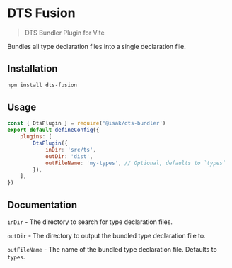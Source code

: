 # DTS Fusion

> DTS Bundler Plugin for Vite

Bundles all type declaration files into a single declaration file.

## Installation

```bash
npm install dts-fusion
```

## Usage

```js
const { DtsPlugin } = require('@isak/dts-bundler')
export default defineConfig({
	plugins: [
		DtsPlugin({
			inDir: 'src/ts',
			outDir: 'dist',
			outFileName: 'my-types', // Optional, defaults to `types`
		}),
	],
})
```

## Documentation

`inDir` - The directory to search for type declaration files.

`outDir` - The directory to output the bundled type declaration file to.

`outFileName` - The name of the bundled type declaration file. Defaults to `types`.
